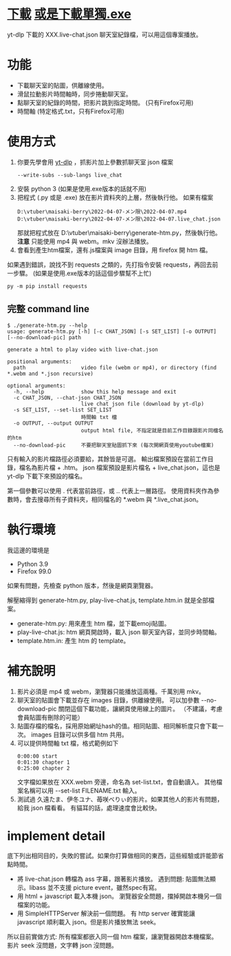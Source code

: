 # [下載](https://github.com/ting1322/chat-player/releases/latest/download/chat-player.zip) [或是下載單獨.exe](https://github.com/ting1322/chat-player/releases/latest/download/generate-htm.exe)

yt-dlp 下載的 XXX.live-chat.json 聊天室紀錄檔，可以用這個專案播放。

# 功能

- 下載聊天室的貼圖，供離線使用。
- 滑鼠拉動影片時間軸時，同步捲動聊天室。
- 點聊天室的紀錄的時間，把影片跳到指定時間。 (只有Firefox可用)
- 時間軸 (特定格式.txt，只有Firefox可用)

# 使用方式

1. 你要先學會用 [yt-dlp](https://github.com/yt-dlp/yt-dlp) ，抓影片加上參數抓聊天室 json 檔案
   ```
   --write-subs --sub-langs live_chat
   ```
2. 安裝 python 3 (如果是使用.exe版本的話就不用)
3. 把程式 (.py 或是 .exe) 放在影片資料夾的上層，然後執行他。
   如果有檔案
   ```
   D:\vtuber\maisaki-berry\2022-04-07-メン限\2022-04-07.mp4
   D:\vtuber\maisaki-berry\2022-04-07-メン限\2022-04-07.live_chat.json
   ```
   那就把程式放在 D:\vtuber\maisaki-berry\generate-htm.py，然後執行他。
   **注意** 只能使用 mp4 與 webm。mkv 沒辦法播放。
4. 會看到產生htm檔案，還有.js檔案與 image 目錄，用 firefox 開 htm 檔。

如果遇到錯誤，說找不到 requests 之類的，先打指令安裝 requests，再回去前一步驟。
(如果是使用.exe版本的話這個步驟幫不上忙)
   ```
   py -m pip install requests
   ```

## 完整 command line

```
$ ./generate-htm.py --help
usage: generate-htm.py [-h] [-c CHAT_JSON] [-s SET_LIST] [-o OUTPUT] [--no-download-pic] path

generate a html to play video with live-chat.json

positional arguments:
  path                  video file (webm or mp4), or directory (find *.webm and *.json recursive)

optional arguments:
  -h, --help            show this help message and exit
  -c CHAT_JSON, --chat-json CHAT_JSON
                        live chat json file (download by yt-dlp)
  -s SET_LIST, --set-list SET_LIST
                        時間軸 txt 檔
  -o OUTPUT, --output OUTPUT
                        output html file, 不指定就是目前工作目錄跟影片同檔名的htm
  --no-download-pic     不要把聊天室貼圖抓下來 (每次開網頁使用youtube檔案)
 ```

只有輸入的影片檔路徑必須要給，其餘皆是可選。
輸出檔案預設在當前工作目錄，檔名為影片檔 + .htm。
json 檔案預設是影片檔名 + live_chat.json，這也是 yt-dlp 下載下來預設的檔名。

第一個參數可以使用 . 代表當前路徑，或 .. 代表上一層路徑。
使用資料夾作為參數時，會去搜尋所有子資料夾，相同檔名的 *.webm 與 *.live\_chat.json。

# 執行環境

我這邊的環境是

- Python 3.9
- Firefox 99.0

如果有問題，先檢查 python 版本，然後是網頁瀏覽器。

解壓縮得到 generate-htm.py, play-live-chat.js, template.htm.in 就是全部檔案。

- generate-htm.py: 用來產生 htm 檔，並下載emoji貼圖。
- play-live-chat.js: htm 網頁開啟時，載入 json 聊天室內容，並同步時間軸。
- template.htm.in: 產生 htm 的 template。

# 補充說明

1. 影片必須是 mp4 或 webm，瀏覽器只能播放這兩種。千萬別用 mkv。
2. 聊天室的貼圖會下載並存在 images 目錄，供離線使用。
   可以加參數 --no-download-pic 關閉這個下載功能，讓網頁使用線上的圖片。
   （不建議，考慮會員貼圖有刪除的可能）
3. 貼圖存檔的檔名，採用原始網址hash的值。相同貼圖、相同解析度只會下載一次。
   images 目錄可以供多個 htm 共用。
4. 可以提供時間軸 txt 檔，格式範例如下
   ```
   0:00:00 start
   0:01:30 chapter 1
   0:25:00 chapter 2
   ```
   文字檔如果放在 XXX.webm 旁邊，命名為 set-list.txt，會自動讀入。
   其他檔案名稱可以用 --set-list FILENAME.txt 輸入。
5. 測試過 久遠たま、伊冬ユナ、苺咲べりぃ的影片。如果其他人的影片有問題，給我 json 檔看看。
   有貓耳的話，處理速度會比較快。
   
# implement detail

底下列出相同目的，失敗的嘗試。如果你打算做相同的東西，這些經驗或許能節省點時間。

- 將 live-chat.json 轉檔為 ass 字幕，跟著影片播放。
  遇到問題: 貼圖無法顯示。libass 並不支援 picture event，雖然spec有寫。
- 用 html + javascript 載入本機 json。
  瀏覽器安全問題，擋掉開啟本機另一個檔案的功能。
- 用 SimpleHTTPServer 解決前一個問題。
  有 http server 確實能讓 javascript 順利載入 json。但是影片播放無法 seek。

所以目前實做方式: 所有檔案都嵌入同一個 htm 檔案，讓瀏覽器開啟本機檔案。
影片 seek 沒問題，文字轉 json 沒問題。
